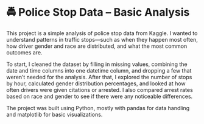 # 🚔 Police Stop Data – Basic Analysis
  This project is a simple analysis of police stop data from Kaggle. I wanted to understand patterns in traffic stops—such as when they happen most often, how driver gender and race are distributed, and what the most common outcomes are.

   To start, I cleaned the dataset by filling in missing values, combining the date and time columns into one datetime column, and dropping a few that weren’t needed for the analysis. After that, I explored the number of stops by hour, calculated gender distribution percentages, and looked at how often drivers were given citations or arrested. I also compared arrest rates based on race and gender to see if there were any noticeable differences.

   The project was built using Python, mostly with pandas for data handling and matplotlib for basic visualizations.

